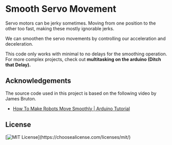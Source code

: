 
# Smooth Servo Movement

Servo motors can be jerky sometimes.
Moving from one position to the other too fast, making these mostly ignorable jerks.

We can smoothen the servo movements by controlling our acceleration and deceleration.

This code only works with minimal to no delays for the smoothing operation. For more complex
projects, check out **multitasking on the arduino (Ditch that Delay).**

## Acknowledgements

The source code used in this project is based on the following video by James Bruton.

- [How To Make Robots Move Smoothly | Arduino Tutorial](https://youtu.be/jsXolwJskKM?list=TLPQMDQwNjIwMjISkcZBB2FYFg)

## License

[![MIT License](https://img.shields.io/apm/l/atomic-design-ui.svg?)](https://choosealicense.com/licenses/mit/)
